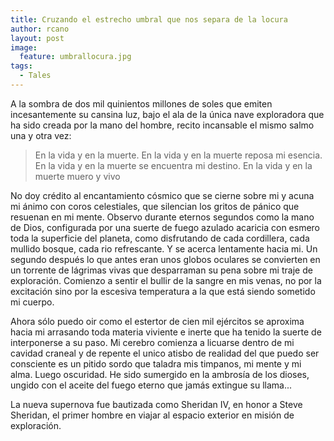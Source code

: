 ```yaml
---
title: Cruzando el estrecho umbral que nos separa de la locura
author: rcano
layout: post
image:
  feature: umbrallocura.jpg
tags:
  - Tales
---
```


A la sombra de dos mil quinientos millones de soles que emiten incesantemente su
cansina luz, bajo el ala de la única nave exploradora que ha sido creada por la
mano del hombre, recito incansable el mismo salmo una y otra vez:

>En la vida y en la muerte. En la vida y en la muerte reposa mi esencia. En la
>vida y en la muerte se encuentra mi destino. En la vida y en la muerte muero y
>vivo

No doy crédito al encantamiento cósmico que se cierne sobre mi y acuna mi ánimo
con coros celestiales, que silencian los gritos de pánico que resuenan en mi
mente. Observo durante eternos segundos como la mano de Dios, configurada por
una suerte de fuego azulado acaricia con esmero toda la superficie del planeta,
como disfrutando de cada cordillera, cada mullido bosque, cada rio refrescante.
Y se acerca lentamente hacia mi. Un segundo después lo que antes eran unos
globos oculares se convierten en un torrente de lágrimas vivas que desparraman
su pena sobre mi traje de exploración. Comienzo a sentir el bullir de la sangre
en mis venas, no por la excitación sino por la escesiva temperatura a la que
está siendo sometido mi cuerpo.

Ahora sólo puedo oir como el estertor de cien mil ejércitos se aproxima hacia mi
arrasando toda materia viviente e inerte que ha tenido la suerte de interponerse
a su paso. Mi cerebro comienza a licuarse dentro de mi cavidad craneal y de
repente el unico atisbo de realidad del que puedo ser consciente es un pitido
sordo que taladra mis timpanos, mi mente y mi alma. Luego oscuridad. He sido
sumergido en la ambrosía de los dioses, ungido con el aceite del fuego eterno
que jamás extingue su llama...

La nueva supernova fue bautizada como Sheridan IV, en honor a Steve Sheridan, el
primer hombre en viajar al espacio exterior en misión de exploración.
